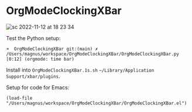 # OrgModeClockingXBar

![sc 2022-11-12 at 18 23 34](https://user-images.githubusercontent.com/118740/201486665-a53e8f4f-9450-4be4-953c-5571b30dd033.jpg)

Test the Python setup:

	➜  OrgModeClockingXBar git:(main) ✗ /Users/magnus/workspace/OrgModeClockingXBar/OrgModeClockingXBar.py
	[0:12] (orgmode: time bar)

Install into `OrgModeClockingXBar.1s.sh` `~/Library/Application Support/xbar/plugins`.

Setup for code for Emacs:

	(load-file "/Users/magnus/workspace/OrgModeClockingXBar/OrgModeClockingXBar.el")


